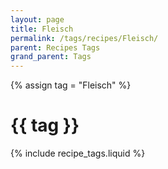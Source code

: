 ```yaml
---
layout: page
title: Fleisch
permalink: /tags/recipes/Fleisch/
parent: Recipes Tags
grand_parent: Tags
---
```

{% assign tag = "Fleisch" %}
# {{ tag }}
{% include recipe_tags.liquid %}